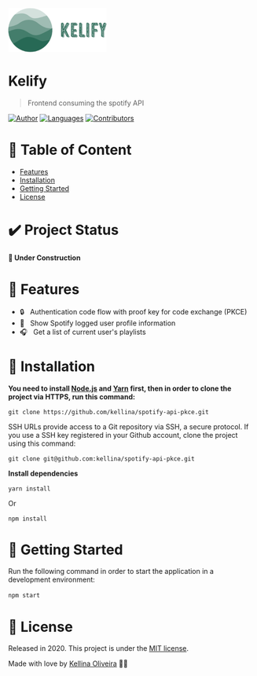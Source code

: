 <p align="left">
    <img src="./public/logo.png" width="200" />
</p>

# Kelify

> Frontend consuming the spotify API


[![Author](https://img.shields.io/badge/author-kellina-green?style=flat-square)](https://github.com/kellina)
[![Languages](https://img.shields.io/github/languages/count/kellina/spotify-api-pkce?color=green&style=flat-square)](#)
[![Contributors](https://img.shields.io/github/contributors/kellina/spotify-api-pkce?color=green&style=flat-square)](https://github.com/kellina/spotify-api-pkce/graphs/contributors)

# :pushpin: Table of Content

* [Features](#rocket-features)
* [Installation](#construction_worker-installation)
* [Getting Started](#runner-getting-started)
* [License](#closed_book-license)

# :heavy_check_mark: Project Status

#### :construction: Under Construction

    
# :rocket: Features

* :lock: &nbsp; Authentication code flow with proof key for code exchange (PKCE)
* :bust_in_silhouette: &nbsp; Show Spotify logged user profile information
* :headphones: &nbsp; 	Get a list of current user's playlists


# :construction_worker: Installation

**You need to install [Node.js](https://nodejs.org/en/download/) and [Yarn](https://yarnpkg.com/) first, then in order to clone the project via HTTPS, run this command:**

```
git clone https://github.com/kellina/spotify-api-pkce.git
```

SSH URLs provide access to a Git repository via SSH, a secure protocol. If you use a SSH key registered in your Github account, clone the project using this command:

```
git clone git@github.com:kellina/spotify-api-pkce.git
```

**Install dependencies**

```
yarn install
```

Or

```
npm install
```


# :runner: Getting Started

Run the following command in order to start the application in a development environment:

```npm start```


# :closed_book: License

Released in 2020.
This project is under the [MIT license](https://https://github.com/kellina/spotify-api-pkce/blob/master/LICENSE).

Made with love by [Kellina Oliveira](https://github.com/kellina) 💜🚀

